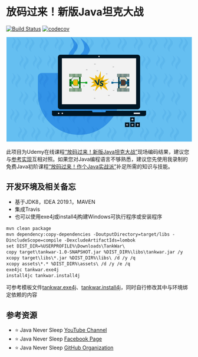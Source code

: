 # 放码过来！新版Java坦克大战

[![Build Status](https://travis-ci.org/JavaNeverSleep/tankwar.svg?branch=master)](https://travis-ci.org/JavaNeverSleep/tankwar)
[![codecov](https://codecov.io/gh/JavaNeverSleep/tankwar/branch/master/graph/badge.svg)](https://codecov.io/gh/JavaNeverSleep/tankwar)

[![](assets/images/udemy-course.jpg)](https://www.udemy.com/java-tank-war/?couponCode=JAVA-NEVER-SLEEP)

此项目为Udemy在线课程[“放码过来！新版Java坦克大战”](https://www.udemy.com/java-tank-war/?couponCode=JAVA-NEVER-SLEEP)现场编码结果，建议您与[参考实现](https://github.com/ny83427/tankwar)互相对照。如果您对Java编程语言不够熟悉，建议您先使用我录制的免费Java初阶课程[“放码过来！作个Java实战派”](https://www.udemy.com/java-warrior-part1)补足所需的知识与技能。


## 开发环境及相关备忘

* 基于JDK8，IDEA 2019.1，MAVEN
* 集成Travis
* 也可以使用exe4j或install4j构建Windows可执行程序或安装程序
```shell
mvn clean package
mvn dependency:copy-dependencies -DoutputDirectory=target/libs -DincludeScope=compile -DexcludeArtifactIds=lombok
set DIST_DIR=%USERPROFILE%\Downloads\TankWar\
copy target\tankwar-1.0-SNAPSHOT.jar %DIST_DIR%\libs\tankwar.jar /y
xcopy target\libs\*.jar %DIST_DIR%\libs\ /d /y /q
xcopy assets\*.* %DIST_DIR%\assets\ /d /y /e /q
exe4jc tankwar.exe4j
install4jc tankwar.install4j
```

可参考模板文件[tankwar.exe4j](tankwar.exe4j)、[tankwar.install4j](tankwar.install4j)，同时自行修改其中与环境绑定依赖的内容

## 参考资源

- ⭐️ Java Never Sleep [YouTube Channel](https://bit.ly/2F2fMFP)
- ⭐️ Java Never Sleep [Facebook Page](https://www.facebook.com/javanotsleep)
- ⭐ Java Never Sleep [GitHub Organization](https://github.com/JavaNeverSleep)

